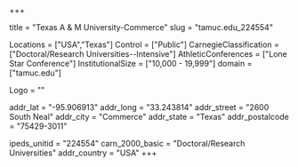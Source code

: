 
+++

title = "Texas A & M University-Commerce"
slug = "tamuc.edu_224554"

Locations = ["USA","Texas"]
Control = ["Public"]
CarnegieClassification = ["Doctoral/Research Universities--Intensive"]
AthleticConferences = ["Lone Star Conference"]
InstitutionalSize = ["10,000 - 19,999"]
domain = ["tamuc.edu"]

Logo = ""

addr_lat = "-95.906913"
addr_long = "33.243814"
addr_street = "2600 South Neal"
addr_city = "Commerce"
addr_state = "Texas"
addr_postalcode = "75429-3011"

ipeds_unitid = "224554"
carn_2000_basic = "Doctoral/Research Universities"
addr_country = "USA"
+++
    
